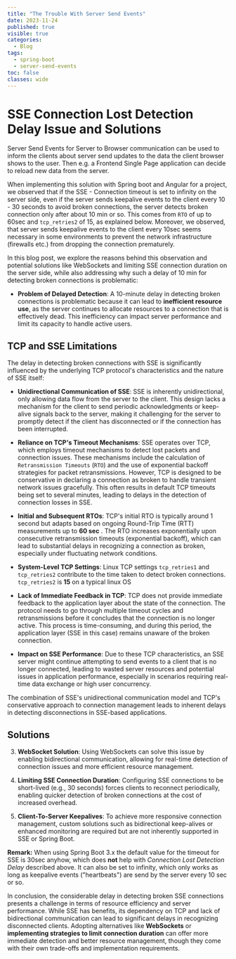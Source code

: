 ```yaml
---
title: "The Trouble With Server Send Events"
date: 2023-11-24
published: true
visible: true
categories:
  - Blog
tags:
  - spring-boot
  - server-send-events
toc: false
classes: wide
---
```

# SSE Connection Lost Detection Delay Issue and Solutions

Server Send Events  for Server to Browser communication can be used to inform the clients about server send updates to the data the client browser shows to the user. Then e.g. a  Frontend Single Page application can decide to reload new data from the server.

When implementing this solution with Spring boot and Angular for a project, we observed that if the SSE - Connection timeout is set to infinity on the server side, even if the server sends keepalive events to the client every 10 - 30 seconds to avoid broken connections, the server detects broken connection only after about 10 min or so. This comes from  `RTO` of up to 60sec and `tcp_retries2` of 15, as explained below.
Moreover, we observed, that server sends keepalive events to the client every 10sec seems necessary in some environments to prevent the network infrastructure (firewalls etc.) from dropping the connection prematurely.

In this blog post, we explore the reasons behind this observation and potential solutions like WebSockets and limiting SSE connection duration on the server side, while also addressing why such a delay of 10 min for detecting broken connections is problematic:

- **Problem of Delayed Detection**: A 10-minute delay in detecting broken connections is problematic because it can lead to **inefficient resource use**, as the server continues to allocate resources to a connection that is effectively dead. This inefficiency can impact server performance and limit its capacity to handle active users.

## TCP and SSE Limitations
The delay in detecting broken connections with SSE is significantly influenced by the underlying TCP protocol's characteristics and the nature of SSE itself:

- **Unidirectional Communication of SSE**: SSE is inherently unidirectional, only allowing data flow from the server to the client. This design lacks a mechanism for the client to send periodic acknowledgments or keep-alive signals back to the server, making it challenging for the server to promptly detect if the client has disconnected or if the connection has been interrupted.

- **Reliance on TCP's Timeout Mechanisms**: SSE operates over TCP, which employs timeout mechanisms to detect lost packets and connection issues. These mechanisms include the calculation of `Retransmission Timeouts` (`RTO`) and the use of exponential backoff strategies for packet retransmissions. However, TCP is designed to be conservative in declaring a connection as broken to handle transient network issues gracefully. This often results in default TCP timeouts being set to several minutes, leading to delays in the detection of connection losses in SSE.

- **Initial and Subsequent RTOs**: TCP's initial RTO is typically around 1 second but adapts based on ongoing Round-Trip Time (RTT) measurements up to **60 sec** . The RTO increases exponentially upon consecutive retransmission timeouts (exponential backoff), which can lead to substantial delays in recognizing a connection as broken, especially under fluctuating network conditions.

- **System-Level TCP Settings**: Linux TCP settings `tcp_retries1` and `tcp_retries2` contribute to the time taken to detect broken connections. `tcp_retries2` is **15** on a typical linux OS

- **Lack of Immediate Feedback in TCP**: TCP does not provide immediate feedback to the application layer about the state of the connection. The protocol needs to go through multiple timeout cycles and retransmissions before it concludes that the connection is no longer active. This process is time-consuming, and during this period, the application layer (SSE in this case) remains unaware of the broken connection.

- **Impact on SSE Performance**: Due to these TCP characteristics, an SSE server might continue attempting to send events to a client that is no longer connected, leading to wasted server resources and potential issues in application performance, especially in scenarios requiring real-time data exchange or high user concurrency.

The combination of SSE's unidirectional communication model and TCP's conservative approach to connection management leads to inherent delays in detecting disconnections in SSE-based applications.

## Solutions

3. **WebSocket Solution**: Using WebSockets can solve this issue by enabling bidirectional communication, allowing for real-time detection of connection issues and more efficient resource management.

4. **Limiting SSE Connection Duration**: Configuring SSE connections to be short-lived (e.g., 30 seconds) forces clients to reconnect periodically, enabling quicker detection of broken connections at the cost of increased overhead. 

9. **Client-To-Server Keepalives**: To achieve more responsive connection management, custom solutions such as bidirectional keep-alives or enhanced monitoring are required but are not inherently supported in SSE or Spring Boot.

**Remark:** When using Spring Boot 3.x the default value for the timeout for SSE is 30sec anyhow, which does **not** help with _Connection Lost Detection Delay_ described above. It can also be set to infinity, which only works as long as keepalive events ("heartbeats") are send by the server every 10 sec or so.

In conclusion, the considerable delay in detecting broken SSE connections presents a challenge in terms of resource efficiency and server performance. While SSE has benefits, its dependency on TCP and lack of bidirectional communication can lead to significant delays in recognizing disconnected clients. Adopting alternatives like **WebSockets** or **implementing strategies to limit connection duration** can offer more immediate detection and better resource management, though they come with their own trade-offs and implementation requirements.

